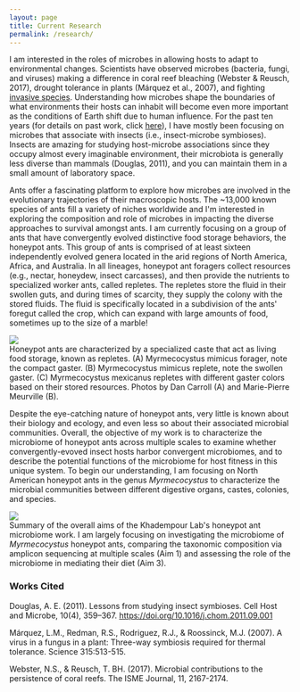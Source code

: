 ```yaml
---
layout: page
title: Current Research
permalink: /research/  
---
```

I am interested in the roles of microbes in allowing hosts to adapt to environmental changes. Scientists have observed microbes (bacteria, fungi, and viruses) making a difference in coral reef bleaching (Webster & Reusch, 2017), drought tolerance in plants (Márquez et al., 2007), and fighting [invasive species](http://www.apsnet.org/publications/apsnetfeatures/Pages/ChestnutBlightDisease.aspx). Understanding how microbes shape the boundaries of what environments their hosts can inhabit will become even more important as the conditions of Earth shift due to human influence. For the past ten years (for details on past work, click [here](https://cfrancoeur.github.io/about/)), I have mostly been focusing on microbes that associate with insects (i.e., insect-microbe symbioses). Insects are amazing for studying host-microbe associations since they occupy almost every imaginable environment, their microbiota is generally less diverse than mammals (Douglas, 2011), and you can maintain them in a small amount of laboratory space.

Ants offer a fascinating platform to explore how microbes are involved in the evolutionary trajectories of their macroscopic hosts. The ~13,000 known species of ants fill a variety of niches worldwide and I'm interested in exploring the composition and role of microbes in impacting the diverse approaches to survival amongst ants. I am currently focusing on a group of ants that have convergently evolved distinctive food storage behaviors, the honeypot ants. This group of ants is comprised of at least sixteen independently evolved genera located in the arid regions of North America, Africa, and Australia. In all lineages, honeypot ant foragers collect resources (e.g., nectar, honeydew, insect carcasses), and then provide the nutrients to specialized worker ants, called repletes. The repletes store the fluid in their swollen guts, and during times of scarcity, they supply the colony with the stored fluids. The fluid is specifically located in a subdivision of the ants' foregut called the crop, which can expand with large amounts of food, sometimes up to the size of a marble! 

![](../images/honeypot_figures-04.jpg)  
Honeypot ants are characterized by a specialized caste that act as living food storage, known as repletes. (A) Myrmecocystus mimicus forager, note the compact gaster. (B) Myrmecocystus mimicus replete, note the swollen gaster. (C) Myrmecocystus mexicanus repletes with different gaster colors based on their stored resources. Photos by Dan Carroll (A) and Marie-Pierre Meurville (B).

Despite the eye-catching nature of honeypot ants, very little is known about their biology and ecology, and even less so about their associated microbial communities. Overall, the objective of my work is to characterize the microbiome of honeypot ants across multiple scales to examine whether convergently-evoved insect hosts harbor convergent microbiomes, and to describe the potential functions of the microbiome for host fitness in this unique system. To begin our understanding, I am focusing on North American honeypot ants in the genus *Myrmecocystus* to characterize the microbial communities between different digestive organs, castes, colonies, and species.

![](../images/aims.png)  
Summary of the overall aims of the Khadempour Lab's honeypot ant microbiome work. I am largely focusing on investigating the microbiome of *Myrmecocystus* honeypot ants, comparing the taxonomic composition via amplicon sequencing at multiple scales (Aim 1) and assessing the role of the microbiome in mediating their diet (Aim 3). 

### Works Cited  

Douglas, A. E. (2011). Lessons from studying insect symbioses. Cell Host and Microbe, 10(4), 359–367. https://doi.org/10.1016/j.chom.2011.09.001

Márquez, L.M., Redman, R.S., Rodriguez, R.J., & Roossinck, M.J. (2007). A virus in a fungus in a plant: Three-way symbiosis required for thermal tolerance. Science 315:513-515.

Webster, N.S., & Reusch, T. BH. (2017). Microbial contributions to the persistence of coral reefs. The ISME Journal, 11, 2167-2174.
